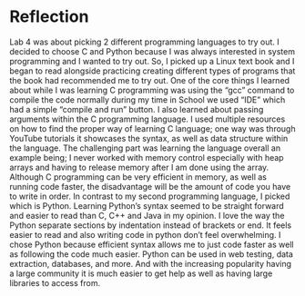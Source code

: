 # Reflection


Lab 4 was about picking 2 different programming languages to try out. I decided to choose C and Python because I was always interested in system programming and I wanted to try out. So, I picked up a Linux text book and I began to read alongside practicing creating different types of programs that the book had recommended me to try out. One of the core things I learned about while I was learning C programming was using the “gcc” command to compile the code normally during my time in School we used “IDE” which had a simple “compile and run” button. I also learned about passing arguments within the C programming language. I used multiple resources on how to find the proper way of learning C language; one way was through YouTube tutorials it showcases the syntax, as well as data structure within the language. The challenging part was learning the language overall an example being; I never worked with memory control especially with heap arrays and having to release memory after I am done using the array. Although C programming can be very efficient in memory, as well as running code faster, the disadvantage will be the amount of code you have to write in order. In contrast to my second programming language, I picked which is Python. Learning Python’s syntax seemed to be straight forward and easier to read than C, C++ and Java in my opinion. I love the way the Python separate sections by indentation instead of brackets or end. It feels easier to read and also writing code in python don’t feel overwhelming. I chose Python because efficient syntax allows me to just code faster as well as following the code much easier. Python can be used in web testing, data extraction, databases, and more. And with the increasing popularity having a large community it is much easier to get help as well as having large libraries to access from.
